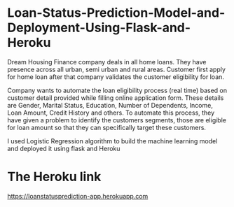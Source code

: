 # Loan-Status-Prediction-Model-and-Deployment-Using-Flask-and-Heroku

Dream Housing Finance company deals in all home loans. They have presence across all urban, semi urban and rural areas. Customer first apply for home loan after that company validates the customer eligibility for loan.

Company wants to automate the loan eligibility process (real time) based on customer detail provided while filling online application form. These details are Gender, Marital Status, Education, Number of Dependents, Income, Loan Amount, Credit History and others. To automate this process, they have given a problem to identify the customers segments, those are eligible for loan amount so that they can specifically target these customers.

I used Logistic Regression algorithm to build the machine learning model and deployed it using flask and  Heroku


# The Heroku link
 https://loanstatusprediction-app.herokuapp.com
 




